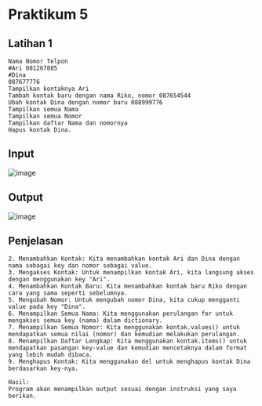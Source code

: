 # Praktikum 5
## Latihan 1
```Buat Dictionary daftar kontak Nama sebagai key, dan nomor sebagai value
Nama Nomor Telpon
#Ari 081267885
#Dina
087677776
Tampilkan kontaknya Ari
Tambah kontak baru dengan nama Riko, nomor 087654544
Ubah kontak Dina dengan nomor baru 088999776
Tampilkan semua Nama
Tampilkan semua Nomor
Tampilkan daftar Nama dan nomornya
Hapus kontak Dina.
```

## Input
![image](https://github.com/user-attachments/assets/18a716e5-ec08-4878-ae2d-f168078ac936)

## Output
![image](https://github.com/user-attachments/assets/17669fb8-1759-4354-873c-0912c4428821)

## Penjelasan
```1. Membuat Dictionary: Kita membuat sebuah dictionary kosong bernama kontak untuk menyimpan data kontak.
2. Menambahkan Kontak: Kita menambahkan kontak Ari dan Dina dengan nama sebagai key dan nomor sebagai value.
3. Mengakses Kontak: Untuk menampilkan kontak Ari, kita langsung akses dengan menggunakan key "Ari".
4. Menambahkan Kontak Baru: Kita menambahkan kontak baru Riko dengan cara yang sama seperti sebelumnya.
5. Mengubah Nomor: Untuk mengubah nomor Dina, kita cukup mengganti value pada key "Dina".
6. Menampilkan Semua Nama: Kita menggunakan perulangan for untuk mengakses semua key (nama) dalam dictionary.
7. Menampilkan Semua Nomor: Kita menggunakan kontak.values() untuk mendapatkan semua nilai (nomor) dan kemudian melakukan perulangan.
8. Menampilkan Daftar Lengkap: Kita menggunakan kontak.items() untuk mendapatkan pasangan key-value dan kemudian mencetaknya dalam format yang lebih mudah dibaca.
9. Menghapus Kontak: Kita menggunakan del untuk menghapus kontak Dina berdasarkan key-nya.

Hasil:
Program akan menampilkan output sesuai dengan instruksi yang saya berikan.
```
